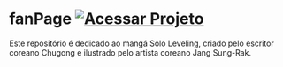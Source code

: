 # fanPage [![Acessar Projeto](https://img.shields.io/badge/Acessar%20Projeto-fanPage%20-020659)](https://j0a0f3l1p3.github.io/fanPage)

Este repositório é dedicado ao mangá Solo Leveling, criado pelo escritor coreano Chugong e ilustrado pelo artista coreano Jang Sung-Rak.
